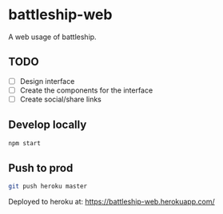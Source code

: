 # battleship-web
A web usage of battleship.

## TODO
- [ ] Design interface
- [ ] Create the components for the interface
- [ ] Create social/share links

## Develop locally
```sh
npm start
```

## Push to prod
```sh
git push heroku master
```

Deployed to heroku at:
https://battleship-web.herokuapp.com/

